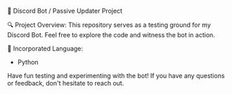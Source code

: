 🤖 Discord Bot / Passive Updater Project

🔍 Project Overview: This repository serves as a testing ground for my Discord Bot. Feel free to explore the code and witness the bot in action.

🚀 Incorporated Language:
- Python
  
Have fun testing and experimenting with the bot! If you have any questions or feedback, don't hesitate to reach out.
